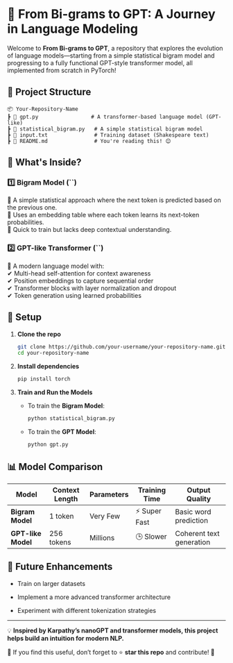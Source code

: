# 🚀 From Bi-grams to GPT: A Journey in Language Modeling

Welcome to **From Bi-grams to GPT**, a repository that explores the evolution of language models—starting from a simple statistical bigram model and progressing to a fully functional GPT-style transformer model, all implemented from scratch in PyTorch!

## 📂 Project Structure

```
📦 Your-Repository-Name
┣ 📜 gpt.py                 # A transformer-based language model (GPT-like)
┣ 📜 statistical_bigram.py   # A simple statistical bigram model
┣ 📜 input.txt               # Training dataset (Shakespeare text)
┣ 📜 README.md               # You're reading this! 😊
```

## 🧠 What's Inside?

### 1️⃣ **Bigram Model (**\`\`**)**

🔹 A simple statistical approach where the next token is predicted based on the previous one.\
🔹 Uses an embedding table where each token learns its next-token probabilities.\
🔹 Quick to train but lacks deep contextual understanding.

### 2️⃣ **GPT-like Transformer (**\`\`**)**

🚀 A modern language model with:\
✔ Multi-head self-attention for context awareness\
✔ Position embeddings to capture sequential order\
✔ Transformer blocks with layer normalization and dropout\
✔ Token generation using learned probabilities

## 🔧 Setup

1. **Clone the repo**

   ```bash
   git clone https://github.com/your-username/your-repository-name.git
   cd your-repository-name
   ```

2. **Install dependencies**

   ```bash
   pip install torch
   ```

3. **Train and Run the Models**

   - To train the **Bigram Model**:
     ```bash
     python statistical_bigram.py
     ```
   - To train the **GPT Model**:
     ```bash
     python gpt.py
     ```

## 📊 Model Comparison

| Model              | Context Length | Parameters | Training Time | Output Quality           |
| ------------------ | -------------- | ---------- | ------------- | ------------------------ |
| **Bigram Model**   | 1 token        | Very Few   | ⚡ Super Fast  | Basic word prediction    |
| **GPT-like Model** | 256 tokens     | Millions   | 🕒 Slower     | Coherent text generation |

## 🤖 Future Enhancements

- Train on larger datasets

- Implement a more advanced transformer architecture

- Experiment with different tokenization strategies



---

💡 **Inspired by Karpathy’s nanoGPT and transformer models, this project helps build an intuition for modern NLP.**

📢 If you find this useful, don’t forget to ⭐ **star this repo** and contribute! 🚀

